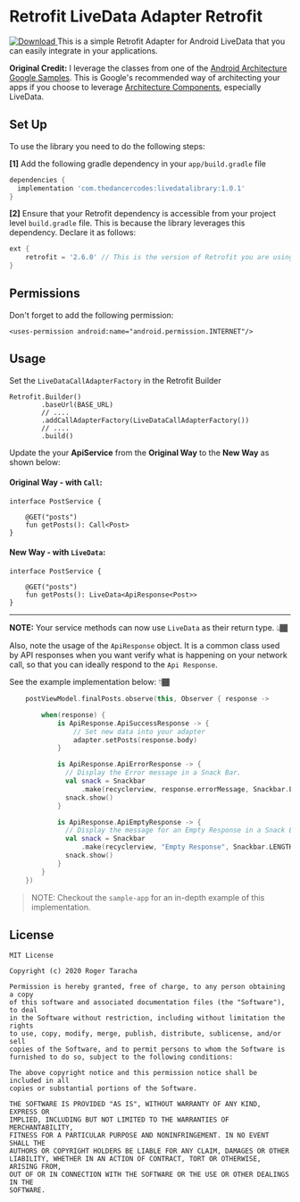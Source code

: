 # Retrofit LiveData Adapter Retrofit

[ ![Download](https://api.bintray.com/packages/taracha/live-data/RetrofitLiveDataCallAdapter/images/download.svg?version=1.0.1) ](https://bintray.com/taracha/live-data/RetrofitLiveDataCallAdapter/1.0.1/link)
This is a simple Retrofit Adapter for Android LiveData that you can easily integrate in your applications.

**Original Credit:** I leverage the classes from one of the [Android Architecture Google Samples](https://github.com/googlesamples/android-architecture-components/tree/master/GithubBrowserSample).
This is Google's recommended way of architecting your apps if you choose to leverage [Architecture Components](https://developer.android.com/topic/libraries/architecture), especially LiveData.

## Set Up
To use the library you need to do the following steps:

**[1]** Add the following gradle dependency in your `app/build.gradle` file

```gradle
dependencies {
  implementation 'com.thedancercodes:livedatalibrary:1.0.1'
}
```

**[2]** Ensure that your Retrofit dependency is accessible from your project level `build.gradle` file. This is because the library leverages this dependency. Declare it as follows:
```gradle
ext {
    retrofit = '2.6.0' // This is the version of Retrofit you are using in your project.
}
```

## Permissions
Don't forget to add the following permission:

```
<uses-permission android:name="android.permission.INTERNET"/>
```

## Usage
Set the `LiveDataCallAdapterFactory` in the Retrofit Builder

```
Retrofit.Builder()
        .baseUrl(BASE_URL)
        // ....
        .addCallAdapterFactory(LiveDataCallAdapterFactory())
        // ....
        .build()
```

Update the your **ApiService** from the **Original Way** to the **New Way** as shown below:
#### Original Way - with `Call`:

```
interface PostService {

    @GET("posts")
    fun getPosts(): Call<Post>
}
```

#### New Way - with `LiveData`:

```
interface PostService {

    @GET("posts")
    fun getPosts(): LiveData<ApiResponse<Post>>
}
```

---
**NOTE:** Your service methods can now use `LiveData` as their return type. 👆🏾

Also, note the usage of the `ApiResponse` object.
It is a common class used by API responses when you want verify what is happening on your network call, so that you can ideally respond to the `Api Response`.

See the example implementation below: 👇🏾


```kotlin
    postViewModel.finalPosts.observe(this, Observer { response ->

        when(response) {
            is ApiResponse.ApiSuccessResponse -> {
                // Set new data into your adapter
                adapter.setPosts(response.body)
            }

            is ApiResponse.ApiErrorResponse -> {
              // Display the Error message in a Snack Bar.
              val snack = Snackbar
                  .make(recyclerview, response.errorMessage, Snackbar.LENGTH_LONG)
              snack.show()
            }

            is ApiResponse.ApiEmptyResponse -> {
              // Display the message for an Empty Response in a Snack Bar.
              val snack = Snackbar
                  .make(recyclerview, "Empty Response", Snackbar.LENGTH_LONG)
              snack.show()
            }
        }
    })
```

>NOTE: Checkout the `sample-app` for an in-depth example of this implementation.

## License
```text
MIT License

Copyright (c) 2020 Roger Taracha

Permission is hereby granted, free of charge, to any person obtaining a copy
of this software and associated documentation files (the "Software"), to deal
in the Software without restriction, including without limitation the rights
to use, copy, modify, merge, publish, distribute, sublicense, and/or sell
copies of the Software, and to permit persons to whom the Software is
furnished to do so, subject to the following conditions:

The above copyright notice and this permission notice shall be included in all
copies or substantial portions of the Software.

THE SOFTWARE IS PROVIDED "AS IS", WITHOUT WARRANTY OF ANY KIND, EXPRESS OR
IMPLIED, INCLUDING BUT NOT LIMITED TO THE WARRANTIES OF MERCHANTABILITY,
FITNESS FOR A PARTICULAR PURPOSE AND NONINFRINGEMENT. IN NO EVENT SHALL THE
AUTHORS OR COPYRIGHT HOLDERS BE LIABLE FOR ANY CLAIM, DAMAGES OR OTHER
LIABILITY, WHETHER IN AN ACTION OF CONTRACT, TORT OR OTHERWISE, ARISING FROM,
OUT OF OR IN CONNECTION WITH THE SOFTWARE OR THE USE OR OTHER DEALINGS IN THE
SOFTWARE.
